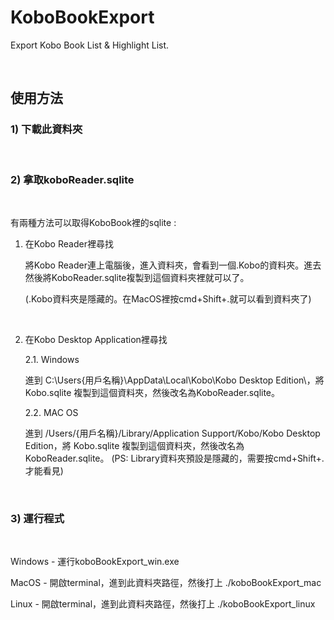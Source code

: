 # KoboBookExport

Export Kobo Book List & Highlight List.

<br/>

## 使用方法

### 1) 下載此資料夾

<br/>

### 2) 拿取koboReader.sqlite

<br/>

有兩種方法可以取得KoboBook裡的sqlite :
  1) 在Kobo Reader裡尋找

      將Kobo Reader連上電腦後，進入資料夾，會看到一個.Kobo的資料夾。進去然後將KoboReader.sqlite複製到這個資料夾裡就可以了。

      (.Kobo資料夾是隱藏的。在MacOS裡按cmd+Shift+.就可以看到資料夾了)

  <br/>

  2) 在Kobo Desktop Application裡尋找

      2.1. Windows

        進到 C:\Users\{用戶名稱}\AppData\Local\Kobo\Kobo Desktop Edition\，將 Kobo.sqlite 複製到這個資料夾，然後改名為KoboReader.sqlite。

      2.2. MAC OS
      
        進到 /Users/{用戶名稱}/Library/Application Support/Kobo/Kobo Desktop Edition，將 Kobo.sqlite 複製到這個資料夾，然後改名為KoboReader.sqlite。
        (PS: Library資料夾預設是隱藏的，需要按cmd+Shift+.才能看見)

<br/>

### 3) 運行程式

<br/>

Windows - 運行koboBookExport_win.exe

MacOS - 開啟terminal，進到此資料夾路徑，然後打上 ./koboBookExport_mac

Linux - 開啟terminal，進到此資料夾路徑，然後打上 ./koboBookExport_linux
